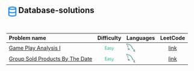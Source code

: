 ## <div align="left"><img src="https://github.com/AnasImloul/Leetcode-Solutions/blob/main/icons/data.svg" width="32px" align="left"/>Database-solutions</div>
<br>

| Problem name | Difficulty | Languages | LeetCode |
|:-------------|:----------:|:----------|:--------:|
|[Game Play Analysis I](./Game%20Play%20Analysis%20I)|<img src="https://github.com/AnasImloul/Leetcode-Solutions/blob/main/icons/easy.svg" height="12px" align="center"/>|<a href="./Game%20Play%20Analysis%20I/Game%20Play%20Analysis%20I.txt"><img src="https://github.com/AnasImloul/Leetcode-Solutions/blob/main/icons/mysql.svg" width="24px" align="center"/></a>|[link](https://www.leetcode.com/problems/game-play-analysis-i)|
|[Group Sold Products By The Date](./Group%20Sold%20Products%20By%20The%20Date)|<img src="https://github.com/AnasImloul/Leetcode-Solutions/blob/main/icons/easy.svg" height="12px" align="center"/>|<a href="./Group%20Sold%20Products%20By%20The%20Date/Group%20Sold%20Products%20By%20The%20Date.txt"><img src="https://github.com/AnasImloul/Leetcode-Solutions/blob/main/icons/mysql.svg" width="24px" align="center"/></a>|[link](https://www.leetcode.com/problems/group-sold-products-by-the-date)|